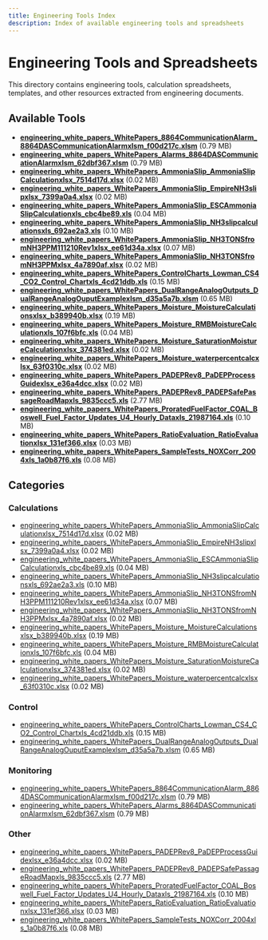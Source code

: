 ```yaml
---
title: Engineering Tools Index
description: Index of available engineering tools and spreadsheets
---
```


# Engineering Tools and Spreadsheets

This directory contains engineering tools, calculation spreadsheets, templates, and other resources extracted from engineering documents.

## Available Tools

- **[engineering_white_papers_WhitePapers_8864CommunicationAlarm_8864DASCommunicationAlarmxlsm_f00d217c.xlsm](engineering_white_papers_WhitePapers_8864CommunicationAlarm_8864DASCommunicationAlarmxlsm_f00d217c.xlsm)** (0.79 MB)
- **[engineering_white_papers_WhitePapers_Alarms_8864DASCommunicationAlarmxlsm_62dbf367.xlsm](engineering_white_papers_WhitePapers_Alarms_8864DASCommunicationAlarmxlsm_62dbf367.xlsm)** (0.79 MB)
- **[engineering_white_papers_WhitePapers_AmmoniaSlip_AmmoniaSlipCalculationxlsx_7514d17d.xlsx](engineering_white_papers_WhitePapers_AmmoniaSlip_AmmoniaSlipCalculationxlsx_7514d17d.xlsx)** (0.02 MB)
- **[engineering_white_papers_WhitePapers_AmmoniaSlip_EmpireNH3slipxlsx_7399a0a4.xlsx](engineering_white_papers_WhitePapers_AmmoniaSlip_EmpireNH3slipxlsx_7399a0a4.xlsx)** (0.02 MB)
- **[engineering_white_papers_WhitePapers_AmmoniaSlip_ESCAmmoniaSlipCalculationxls_cbc4be89.xls](engineering_white_papers_WhitePapers_AmmoniaSlip_ESCAmmoniaSlipCalculationxls_cbc4be89.xls)** (0.04 MB)
- **[engineering_white_papers_WhitePapers_AmmoniaSlip_NH3slipcalculationsxls_692ae2a3.xls](engineering_white_papers_WhitePapers_AmmoniaSlip_NH3slipcalculationsxls_692ae2a3.xls)** (0.10 MB)
- **[engineering_white_papers_WhitePapers_AmmoniaSlip_NH3TONSfromNH3PPM111210Rev1xlsx_ee61d34a.xlsx](engineering_white_papers_WhitePapers_AmmoniaSlip_NH3TONSfromNH3PPM111210Rev1xlsx_ee61d34a.xlsx)** (0.07 MB)
- **[engineering_white_papers_WhitePapers_AmmoniaSlip_NH3TONSfromNH3PPMxlsx_4a7890af.xlsx](engineering_white_papers_WhitePapers_AmmoniaSlip_NH3TONSfromNH3PPMxlsx_4a7890af.xlsx)** (0.02 MB)
- **[engineering_white_papers_WhitePapers_ControlCharts_Lowman_CS4_CO2_Control_Chartxls_4cd21ddb.xls](engineering_white_papers_WhitePapers_ControlCharts_Lowman_CS4_CO2_Control_Chartxls_4cd21ddb.xls)** (0.15 MB)
- **[engineering_white_papers_WhitePapers_DualRangeAnalogOutputs_DualRangeAnalogOuputExamplexlsm_d35a5a7b.xlsm](engineering_white_papers_WhitePapers_DualRangeAnalogOutputs_DualRangeAnalogOuputExamplexlsm_d35a5a7b.xlsm)** (0.65 MB)
- **[engineering_white_papers_WhitePapers_Moisture_MoistureCalculationsxlsx_b389940b.xlsx](engineering_white_papers_WhitePapers_Moisture_MoistureCalculationsxlsx_b389940b.xlsx)** (0.19 MB)
- **[engineering_white_papers_WhitePapers_Moisture_RMBMoistureCalculationxls_107f6bfc.xls](engineering_white_papers_WhitePapers_Moisture_RMBMoistureCalculationxls_107f6bfc.xls)** (0.04 MB)
- **[engineering_white_papers_WhitePapers_Moisture_SaturationMoistureCalculationxlsx_374381ed.xlsx](engineering_white_papers_WhitePapers_Moisture_SaturationMoistureCalculationxlsx_374381ed.xlsx)** (0.02 MB)
- **[engineering_white_papers_WhitePapers_Moisture_waterpercentcalcxlsx_63f0310c.xlsx](engineering_white_papers_WhitePapers_Moisture_waterpercentcalcxlsx_63f0310c.xlsx)** (0.02 MB)
- **[engineering_white_papers_WhitePapers_PADEPRev8_PaDEPProcessGuidexlsx_e36a4dcc.xlsx](engineering_white_papers_WhitePapers_PADEPRev8_PaDEPProcessGuidexlsx_e36a4dcc.xlsx)** (0.02 MB)
- **[engineering_white_papers_WhitePapers_PADEPRev8_PADEPSafePassageRoadMapxls_9835ccc5.xls](engineering_white_papers_WhitePapers_PADEPRev8_PADEPSafePassageRoadMapxls_9835ccc5.xls)** (2.77 MB)
- **[engineering_white_papers_WhitePapers_ProratedFuelFactor_COAL_Boswell_Fuel_Factor_Updates_U4_Hourly_Dataxls_21987164.xls](engineering_white_papers_WhitePapers_ProratedFuelFactor_COAL_Boswell_Fuel_Factor_Updates_U4_Hourly_Dataxls_21987164.xls)** (0.10 MB)
- **[engineering_white_papers_WhitePapers_RatioEvaluation_RatioEvaluationxlsx_131ef366.xlsx](engineering_white_papers_WhitePapers_RatioEvaluation_RatioEvaluationxlsx_131ef366.xlsx)** (0.03 MB)
- **[engineering_white_papers_WhitePapers_SampleTests_NOXCorr_2004xls_1a0b87f6.xls](engineering_white_papers_WhitePapers_SampleTests_NOXCorr_2004xls_1a0b87f6.xls)** (0.08 MB)

## Categories

### Calculations

- [engineering_white_papers_WhitePapers_AmmoniaSlip_AmmoniaSlipCalculationxlsx_7514d17d.xlsx](engineering_white_papers_WhitePapers_AmmoniaSlip_AmmoniaSlipCalculationxlsx_7514d17d.xlsx) (0.02 MB)
- [engineering_white_papers_WhitePapers_AmmoniaSlip_EmpireNH3slipxlsx_7399a0a4.xlsx](engineering_white_papers_WhitePapers_AmmoniaSlip_EmpireNH3slipxlsx_7399a0a4.xlsx) (0.02 MB)
- [engineering_white_papers_WhitePapers_AmmoniaSlip_ESCAmmoniaSlipCalculationxls_cbc4be89.xls](engineering_white_papers_WhitePapers_AmmoniaSlip_ESCAmmoniaSlipCalculationxls_cbc4be89.xls) (0.04 MB)
- [engineering_white_papers_WhitePapers_AmmoniaSlip_NH3slipcalculationsxls_692ae2a3.xls](engineering_white_papers_WhitePapers_AmmoniaSlip_NH3slipcalculationsxls_692ae2a3.xls) (0.10 MB)
- [engineering_white_papers_WhitePapers_AmmoniaSlip_NH3TONSfromNH3PPM111210Rev1xlsx_ee61d34a.xlsx](engineering_white_papers_WhitePapers_AmmoniaSlip_NH3TONSfromNH3PPM111210Rev1xlsx_ee61d34a.xlsx) (0.07 MB)
- [engineering_white_papers_WhitePapers_AmmoniaSlip_NH3TONSfromNH3PPMxlsx_4a7890af.xlsx](engineering_white_papers_WhitePapers_AmmoniaSlip_NH3TONSfromNH3PPMxlsx_4a7890af.xlsx) (0.02 MB)
- [engineering_white_papers_WhitePapers_Moisture_MoistureCalculationsxlsx_b389940b.xlsx](engineering_white_papers_WhitePapers_Moisture_MoistureCalculationsxlsx_b389940b.xlsx) (0.19 MB)
- [engineering_white_papers_WhitePapers_Moisture_RMBMoistureCalculationxls_107f6bfc.xls](engineering_white_papers_WhitePapers_Moisture_RMBMoistureCalculationxls_107f6bfc.xls) (0.04 MB)
- [engineering_white_papers_WhitePapers_Moisture_SaturationMoistureCalculationxlsx_374381ed.xlsx](engineering_white_papers_WhitePapers_Moisture_SaturationMoistureCalculationxlsx_374381ed.xlsx) (0.02 MB)
- [engineering_white_papers_WhitePapers_Moisture_waterpercentcalcxlsx_63f0310c.xlsx](engineering_white_papers_WhitePapers_Moisture_waterpercentcalcxlsx_63f0310c.xlsx) (0.02 MB)

### Control

- [engineering_white_papers_WhitePapers_ControlCharts_Lowman_CS4_CO2_Control_Chartxls_4cd21ddb.xls](engineering_white_papers_WhitePapers_ControlCharts_Lowman_CS4_CO2_Control_Chartxls_4cd21ddb.xls) (0.15 MB)
- [engineering_white_papers_WhitePapers_DualRangeAnalogOutputs_DualRangeAnalogOuputExamplexlsm_d35a5a7b.xlsm](engineering_white_papers_WhitePapers_DualRangeAnalogOutputs_DualRangeAnalogOuputExamplexlsm_d35a5a7b.xlsm) (0.65 MB)

### Monitoring

- [engineering_white_papers_WhitePapers_8864CommunicationAlarm_8864DASCommunicationAlarmxlsm_f00d217c.xlsm](engineering_white_papers_WhitePapers_8864CommunicationAlarm_8864DASCommunicationAlarmxlsm_f00d217c.xlsm) (0.79 MB)
- [engineering_white_papers_WhitePapers_Alarms_8864DASCommunicationAlarmxlsm_62dbf367.xlsm](engineering_white_papers_WhitePapers_Alarms_8864DASCommunicationAlarmxlsm_62dbf367.xlsm) (0.79 MB)

### Other

- [engineering_white_papers_WhitePapers_PADEPRev8_PaDEPProcessGuidexlsx_e36a4dcc.xlsx](engineering_white_papers_WhitePapers_PADEPRev8_PaDEPProcessGuidexlsx_e36a4dcc.xlsx) (0.02 MB)
- [engineering_white_papers_WhitePapers_PADEPRev8_PADEPSafePassageRoadMapxls_9835ccc5.xls](engineering_white_papers_WhitePapers_PADEPRev8_PADEPSafePassageRoadMapxls_9835ccc5.xls) (2.77 MB)
- [engineering_white_papers_WhitePapers_ProratedFuelFactor_COAL_Boswell_Fuel_Factor_Updates_U4_Hourly_Dataxls_21987164.xls](engineering_white_papers_WhitePapers_ProratedFuelFactor_COAL_Boswell_Fuel_Factor_Updates_U4_Hourly_Dataxls_21987164.xls) (0.10 MB)
- [engineering_white_papers_WhitePapers_RatioEvaluation_RatioEvaluationxlsx_131ef366.xlsx](engineering_white_papers_WhitePapers_RatioEvaluation_RatioEvaluationxlsx_131ef366.xlsx) (0.03 MB)
- [engineering_white_papers_WhitePapers_SampleTests_NOXCorr_2004xls_1a0b87f6.xls](engineering_white_papers_WhitePapers_SampleTests_NOXCorr_2004xls_1a0b87f6.xls) (0.08 MB)

